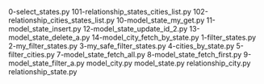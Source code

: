 0-select_states.py
101-relationship_states_cities_list.py
102-relationship_cities_states_list.py
10-model_state_my_get.py
11-model_state_insert.py
12-model_state_update_id_2.py
13-model_state_delete_a.py
14-model_city_fetch_by_state.py
1-filter_states.py
2-my_filter_states.py
3-my_safe_filter_states.py
4-cities_by_state.py
5-filter_cities.py
7-model_state_fetch_all.py
8-model_state_fetch_first.py
9-model_state_filter_a.py
model_city.py
model_state.py
relationship_city.py
relationship_state.py
